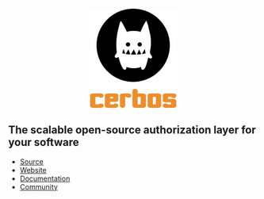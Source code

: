 <p align="center">
    <img width="174" height="200" src="https://github.com/cerbos/.github/blob/main/profile/assets/logo.png?raw=true" alt="Cerbos"/>
</p>

## The scalable open-source authorization layer for your software

* [Source](https://github.com/cerbos/cerbos)
* [Website](https://cerbos.dev)
* [Documentation](https://docs.cerbos.dev)
* [Community](https://community.cerbos.dev)


